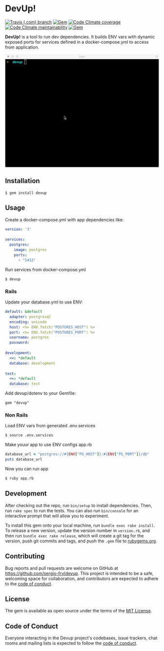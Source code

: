 # DevUp!

[![Travis (.com) branch](https://img.shields.io/travis/com/sergio-fry/devup/master)](https://travis-ci.com/github/sergio-fry/devup)
[![Gem](https://img.shields.io/gem/v/devup)](https://rubygems.org/gems/devup)
[![Code Climate coverage](https://img.shields.io/codeclimate/coverage/sergio-fry/devup)](https://codeclimate.com/github/sergio-fry/devup)
[![Code Climate maintainability](https://img.shields.io/codeclimate/maintainability/sergio-fry/devup)](https://codeclimate.com/github/sergio-fry/devup)
[![Gem](https://img.shields.io/gem/dt/devup)](https://rubygems.org/gems/devup)

**DevUp!** is a tool to run dev dependencies. It builds ENV vars with dynamic exposed ports for services defined in a docker-compose.yml to access from application.

![demo](demo.gif)

## Installation

    $ gem install devup

## Usage

Create a docker-compose.yml with app dependencies like:

```yaml
version: '3'

services:
  postgres:
    image: postgres
    ports:
      - "5432"
```

Run services from docker-compose.yml

    $ devup 


### Rails

Update your database.yml to use ENV:

```yaml
default: &default
  adapter: postgresql
  encoding: unicode
  host: <%= ENV.fetch("POSTGRES_HOST") %>
  port: <%= ENV.fetch("POSTGRES_PORT") %>
  username: postgres
  password:

development:
  <<: *default
  database: development

test:
  <<: *default
  database: test
```

Add devup/dotenv to your Gemfile:

    gem "devup"


### Non Rails


Load ENV vars from generated .env.services

```bash
$ source .env.services
```

Make youur app to use ENV configs app.rb

```ruby
database_url = "postgres://#{ENV["PG_HOST"]}:#{ENV["PG_PORT"]}/db"
puts database_url
```

Now you can run app

```bash
$ ruby app.rb
```



## Development

After checking out the repo, run `bin/setup` to install dependencies. Then, run `rake spec` to run the tests. You can also run `bin/console` for an interactive prompt that will allow you to experiment.

To install this gem onto your local machine, run `bundle exec rake install`. To release a new version, update the version number in `version.rb`, and then run `bundle exec rake release`, which will create a git tag for the version, push git commits and tags, and push the `.gem` file to [rubygems.org](https://rubygems.org).

## Contributing

Bug reports and pull requests are welcome on GitHub at https://github.com/sergio-fry/devup. This project is intended to be a safe, welcoming space for collaboration, and contributors are expected to adhere to the [code of conduct](https://github.com/sergio-fry/devup/blob/master/CODE_OF_CONDUCT.md).


## License

The gem is available as open source under the terms of the [MIT License](https://opensource.org/licenses/MIT).

## Code of Conduct

Everyone interacting in the Devup project's codebases, issue trackers, chat rooms and mailing lists is expected to follow the [code of conduct](https://github.com/sergio-fry/devup/blob/master/CODE_OF_CONDUCT.md).

